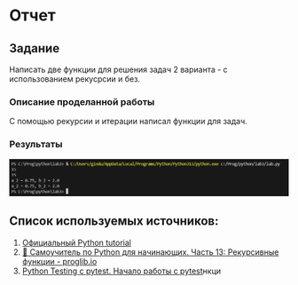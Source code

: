 # Отчет
## Задание
Написать две функции для решения задач 2 варианта - с использованием рекусрсии и без.
### Описание проделанной работы
С помощью рекурсии и итерации написал функции для задач.
### Результаты
![](image.png)
## Список используемых источников:
1. [Официальный Python tutorial](https://docs.python.org/3/tutorial/)
2. [🐍 Самоучитель по Python для начинающих. Часть 13: Рекурсивные функции - proglib.io](https://proglib.io/p/samouchitel-po-python-dlya-nachinayushchih-chast-13-rekursivnye-funkcii-2023-01-23)
3. [Python Testing с pytest. Начало работы с pytest](https://habr.com/ru/articles/448782/)нкци